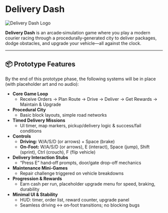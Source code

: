 # Delivery Dash

![Delivery Dash Logo](https://github.com/AlexandruCristianGeorgeSerban/Delivery-Dash/blob/main/Page%20Assets/Game%20Logo.jpg)

**Delivery Dash** is an arcade‑simulation game where you play a modern courier racing through a procedurally‑generated city to deliver packages, dodge obstacles, and upgrade your vehicle—all against the clock.

---

## 📦 Prototype Features

By the end of this prototype phase, the following systems will be in place (with placeholder art and no audio):

- **Core Game Loop**  
  - Receive Orders → Plan Route → Drive → Deliver → Get Rewards → Maintain & Upgrade  
- **Procedural City**  
  - Basic block layouts, simple road networks
- **Timed Delivery Missions**  
  - UI timer, map markers, pickup/delivery logic & success/fail conditions  
- **Controls**  
  - **Driving:** W/A/S/D (or arrows) + Space (brake)  
  - **On‑Foot:** W/A/S/D (or arrows), E (interact), Space (jump), Shift (sprint), Ctrl (crouch), F (flip vehicle)  
- **Delivery Interaction Stubs**  
  - “Press E” hand‑off prompts, door/gate drop-off mechanics  
- **Maintenance Mini‑Games**  
  - Repair challenge triggered on vehicle breakdowns  
- **Progression & Rewards**  
  - Earn cash per run, placeholder upgrade menu for speed, braking, durability  
- **Minimal UI & Stability**  
  - HUD: timer, order list, reward counter, upgrade panel  
  - Seamless driving ↔ on‑foot transitions; no blocking bugs  
